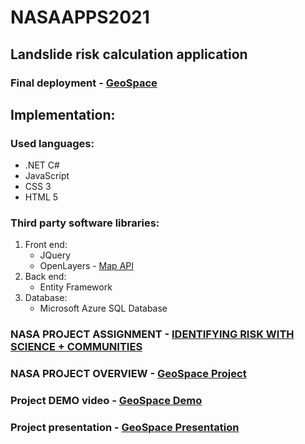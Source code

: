 # NASAAPPS2021
## Landslide risk calculation application
### Final deployment - [GeoSpace](https://proud-cliff-032826003.azurestaticapps.net/)

## Implementation:
### Used languages:
- .NET C#
- JavaScript
- CSS 3
- HTML 5

### Third party software libraries:
1. Front end: 
    - JQuery
    - OpenLayers - [Map API](https://openlayers.org/)
2. Back end:
    - Entity Framework
3. Database:
    - Microsoft Azure SQL Database

### NASA PROJECT ASSIGNMENT - [IDENTIFYING RISK WITH SCIENCE + COMMUNITIES](https://2021.spaceappschallenge.org/challenges/statements/identifying-risk-with-science-communities/details)
### NASA PROJECT OVERVIEW - [GeoSpace Project](https://2021.spaceappschallenge.org/challenges/statements/identifying-risk-with-science-communities/teams/slide-another-day/project)
### Project DEMO video - [GeoSpace Demo](https://www.youtube.com/watch?v=XBG1bJ62mBE)
### Project presentation - [GeoSpace Presentation](https://docs.google.com/presentation/d/1cvhUckV_f5i1Hzc0sxTZqIVtAPZAa0Qp/edit?usp=sharing&amp;ouid=108969284255834283662&amp;rtpof=true&amp;sd=true)
